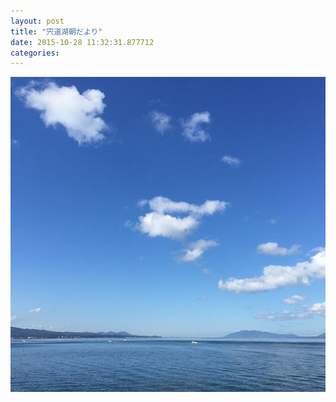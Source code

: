 ```yaml
---
layout: post
title: "宍道湖朝だより"
date: 2015-10-28 11:32:31.877712
categories: 
---
```


![](/assets/images/201510/12144260_1636439903280495_14550173_n.jpg)


